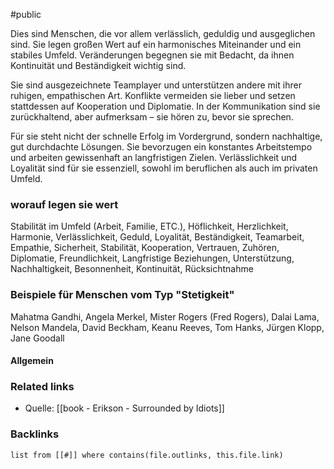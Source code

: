 #public

Dies sind Menschen, die vor allem verlässlich, geduldig und ausgeglichen sind. Sie legen großen Wert auf ein harmonisches Miteinander und ein stabiles Umfeld. Veränderungen begegnen sie mit Bedacht, da ihnen Kontinuität und Beständigkeit wichtig sind.

Sie sind ausgezeichnete Teamplayer und unterstützen andere mit ihrer ruhigen, empathischen Art. Konflikte vermeiden sie lieber und setzen stattdessen auf Kooperation und Diplomatie. In der Kommunikation sind sie zurückhaltend, aber aufmerksam – sie hören zu, bevor sie sprechen.

Für sie steht nicht der schnelle Erfolg im Vordergrund, sondern nachhaltige, gut durchdachte Lösungen. Sie bevorzugen ein konstantes Arbeitstempo und arbeiten gewissenhaft an langfristigen Zielen. Verlässlichkeit und Loyalität sind für sie essenziell, sowohl im beruflichen als auch im privaten Umfeld.

### worauf legen sie wert
Stabilität im Umfeld (Arbeit, Familie, ETC.), Höflichkeit, Herzlichkeit, Harmonie, Verlässlichkeit, Geduld, Loyalität, Beständigkeit, Teamarbeit, Empathie, Sicherheit, Stabilität, Kooperation, Vertrauen, Zuhören, Diplomatie, Freundlichkeit, Langfristige Beziehungen, Unterstützung, Nachhaltigkeit, Besonnenheit, Kontinuität, Rücksichtnahme

### Beispiele für Menschen vom Typ "Stetigkeit"
Mahatma Gandhi, Angela Merkel, Mister Rogers (Fred Rogers), Dalai Lama, Nelson Mandela, David Beckham, Keanu Reeves, Tom Hanks, Jürgen Klopp, Jane Goodall

#### Allgemein


### Related links
- Quelle: [[book - Erikson - Surrounded by Idiots]]

### Backlinks
```dataview 
list from [[#]] where contains(file.outlinks, this.file.link)
```

